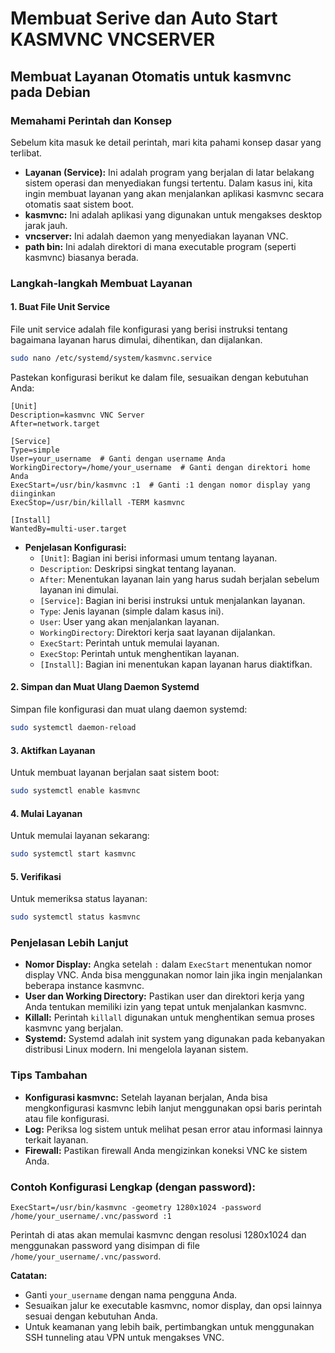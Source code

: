 # Membuat Serive dan Auto Start KASMVNC VNCSERVER
## Membuat Layanan Otomatis untuk kasmvnc pada Debian

### Memahami Perintah dan Konsep
Sebelum kita masuk ke detail perintah, mari kita pahami konsep dasar yang terlibat.

* **Layanan (Service):** Ini adalah program yang berjalan di latar belakang sistem operasi dan menyediakan fungsi tertentu. Dalam kasus ini, kita ingin membuat layanan yang akan menjalankan aplikasi kasmvnc secara otomatis saat sistem boot.
* **kasmvnc:** Ini adalah aplikasi yang digunakan untuk mengakses desktop jarak jauh.
* **vncserver:** Ini adalah daemon yang menyediakan layanan VNC.
* **path bin:** Ini adalah direktori di mana executable program (seperti kasmvnc) biasanya berada.

### Langkah-langkah Membuat Layanan

#### 1. **Buat File Unit Service**
File unit service adalah file konfigurasi yang berisi instruksi tentang bagaimana layanan harus dimulai, dihentikan, dan dijalankan.

```bash
sudo nano /etc/systemd/system/kasmvnc.service
```

Pastekan konfigurasi berikut ke dalam file, sesuaikan dengan kebutuhan Anda:

```
[Unit]
Description=kasmvnc VNC Server
After=network.target

[Service]
Type=simple
User=your_username  # Ganti dengan username Anda
WorkingDirectory=/home/your_username  # Ganti dengan direktori home Anda
ExecStart=/usr/bin/kasmvnc :1  # Ganti :1 dengan nomor display yang diinginkan
ExecStop=/usr/bin/killall -TERM kasmvnc

[Install]
WantedBy=multi-user.target
```

* **Penjelasan Konfigurasi:**
  * `[Unit]`: Bagian ini berisi informasi umum tentang layanan.
  * `Description`: Deskripsi singkat tentang layanan.
  * `After`: Menentukan layanan lain yang harus sudah berjalan sebelum layanan ini dimulai.
  * `[Service]`: Bagian ini berisi instruksi untuk menjalankan layanan.
  * `Type`: Jenis layanan (simple dalam kasus ini).
  * `User`: User yang akan menjalankan layanan.
  * `WorkingDirectory`: Direktori kerja saat layanan dijalankan.
  * `ExecStart`: Perintah untuk memulai layanan.
  * `ExecStop`: Perintah untuk menghentikan layanan.
  * `[Install]`: Bagian ini menentukan kapan layanan harus diaktifkan.

#### 2. **Simpan dan Muat Ulang Daemon Systemd**
Simpan file konfigurasi dan muat ulang daemon systemd:

```bash
sudo systemctl daemon-reload
```

#### 3. **Aktifkan Layanan**
Untuk membuat layanan berjalan saat sistem boot:

```bash
sudo systemctl enable kasmvnc
```

#### 4. **Mulai Layanan**
Untuk memulai layanan sekarang:

```bash
sudo systemctl start kasmvnc
```

#### 5. **Verifikasi**
Untuk memeriksa status layanan:

```bash
sudo systemctl status kasmvnc
```

### Penjelasan Lebih Lanjut
* **Nomor Display:** Angka setelah `:` dalam `ExecStart` menentukan nomor display VNC. Anda bisa menggunakan nomor lain jika ingin menjalankan beberapa instance kasmvnc.
* **User dan Working Directory:** Pastikan user dan direktori kerja yang Anda tentukan memiliki izin yang tepat untuk menjalankan kasmvnc.
* **Killall:** Perintah `killall` digunakan untuk menghentikan semua proses kasmvnc yang berjalan.
* **Systemd:** Systemd adalah init system yang digunakan pada kebanyakan distribusi Linux modern. Ini mengelola layanan sistem.

### Tips Tambahan
* **Konfigurasi kasmvnc:** Setelah layanan berjalan, Anda bisa mengkonfigurasi kasmvnc lebih lanjut menggunakan opsi baris perintah atau file konfigurasi.
* **Log:** Periksa log sistem untuk melihat pesan error atau informasi lainnya terkait layanan.
* **Firewall:** Pastikan firewall Anda mengizinkan koneksi VNC ke sistem Anda.

### Contoh Konfigurasi Lengkap (dengan password):
```
ExecStart=/usr/bin/kasmvnc -geometry 1280x1024 -password /home/your_username/.vnc/password :1
```
Perintah di atas akan memulai kasmvnc dengan resolusi 1280x1024 dan menggunakan password yang disimpan di file `/home/your_username/.vnc/password`.

**Catatan:**
* Ganti `your_username` dengan nama pengguna Anda.
* Sesuaikan jalur ke executable kasmvnc, nomor display, dan opsi lainnya sesuai dengan kebutuhan Anda.
* Untuk keamanan yang lebih baik, pertimbangkan untuk menggunakan SSH tunneling atau VPN untuk mengakses VNC.
